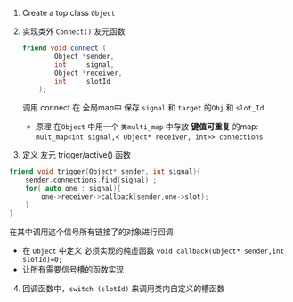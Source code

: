 1. Create a top class `Object`
2. 实现类外 `Connect()`  友元函数
	```c++
	friend void connect (
	        Object *sender,
	        int     signal,
	        Object *receiver,
			int     slotId    
	    );
	```
	调用 connect 在 全局map中 保存 `signal` 和 `target` 的`Obj` 和 `slot_Id`
	
	- 原理
	 在`Object` 中用一个 `类multi_map` 中存放 **键值可重复** 的map:
	 ` mult_map<int signal,< Object* receiver, int>> connections `
	 
3. 定义 友元 trigger/active() 函数
```c++
friend void trigger(Object* sender, int signal){
	sender.connections.find(signal)	;
	for( auto one : signal){
		one->receiver->callback(sender,one->slot);
	}
}
```
 在其中调用这个信号所有链接了的对象进行回调

- 在 `Object` 中定义 必须实现的纯虚函数
`void callback(Object* sender,int slotId)=0;`
- 让所有需要信号槽的函数实现

4. 回调函数中，`switch (slotId)` 来调用类内自定义的槽函数
	 